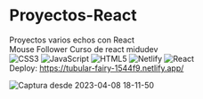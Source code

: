 # Proyectos-React
Proyectos varios echos con React  
Mouse Follower Curso de react midudev    
![CSS3](https://img.shields.io/badge/css3-%231572B6.svg?style=for-the-badge&logo=css3&logoColor=white) ![JavaScript](https://img.shields.io/badge/javascript-%23323330.svg?style=for-the-badge&logo=javascript&logoColor=%23F7DF1E) ![HTML5](https://img.shields.io/badge/html5-%23E34F26.svg?style=for-the-badge&logo=html5&logoColor=white) ![Netlify](https://img.shields.io/badge/netlify-%23000000.svg?style=for-the-badge&logo=netlify&logoColor=#00C7B7)   ![React](https://img.shields.io/badge/react-%2320232a.svg?style=for-the-badge&logo=react&logoColor=%2361DAFB)    
Deploy: https://tubular-fairy-1544f9.netlify.app/

![Captura desde 2023-04-08 18-11-50](https://user-images.githubusercontent.com/56416438/230746318-3f36f56e-12e1-4f09-8a0e-06839d206d65.png)
